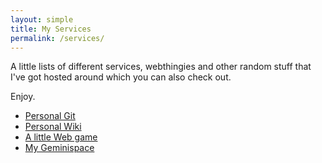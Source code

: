 ```yaml
---
layout: simple
title: My Services
permalink: /services/
---
```


A little lists of different services, webthingies and other random stuff that I've got hosted around which you can also check out.

Enjoy.

<ul>
  <li><a href="https://git.denisthiessen.de" class="pure-menu-link">Personal Git</a></li>
  <li><a href="https://wiki.denisthiessen.de" class="pure-menu-link">Personal Wiki</a></li>
  <li><a href="https://games.denisthiessen.de/ttt" class="pure-menu-link">A little Web game</a></li>
  <li><a href="gemini://denisthiessen.de" class="pure-menu-link">My Geminispace</a></li>
</ul>
